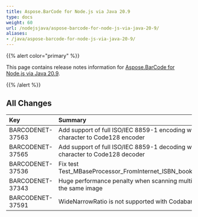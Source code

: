 ```yaml
---
title: Aspose.BarCode for Node.js via Java 20.9
type: docs
weight: 60
url: /nodejsjava/aspose-barcode-for-node-js-via-java-20-9/
aliases:
- /java/aspose-barcode-for-node-js-via-java-20-9/
---
```


{{% alert color="primary" %}} 

This page contains release notes information for [Aspose.BarCode for Node.js via Java 20.9](https://downloads.aspose.com/barcode/nodejs/new-releases/aspose.barcode-for-node.js-via-java-20.9/).

{{% /alert %}} 
## **All Changes**

|**Key**|**Summary**|**Category**|
| :- | :- | :- |
|BARCODENET-37563|Add support of full ISO/IEC 8859-1 encoding with FNC4 character to Code128 encoder |Enhancement|
|BARCODENET-37565|Add support of full ISO/IEC 8859-1 decoding with FNC4 character to Code128 decoder|Enhancement|
|BARCODENET-37536|Fix test Test_MBaseProcessor_FromInternet_ISBN_booklnd2_gif_ISBN|Bug|
|BARCODENET-37343|Huge performance penalty when scanning multiple regions of the same image|Bug|
|BARCODENET-37591|WideNarrowRatio is not supported with Codabar encoding|Bug|
